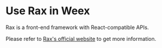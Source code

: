 # Use Rax in Weex

Rax is a front-end framework with React-compatible APIs.

Please refer to [Rax's official website](https://alibaba.github.io/rax/) to get more information.
